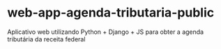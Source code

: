 # web-app-agenda-tributaria-public
Aplicativo web utilizando Python + Django + JS para obter a agenda tributária da receita federal
